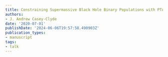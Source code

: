 ```yaml
---
title: Constraining Supermassive Black Hole Binary Populations with PTAs
authors:
- J. Andrew Casey-Clyde
date: '2020-07-01'
publishDate: '2024-06-06T19:57:58.490903Z'
publication_types:
- manuscript
tags:
- talk
---
```

